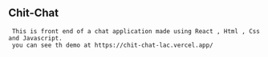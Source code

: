 ## Chit-Chat  
     This is front end of a chat application made using React , Html , Css and Javascript.
     you can see th demo at https://chit-chat-lac.vercel.app/
